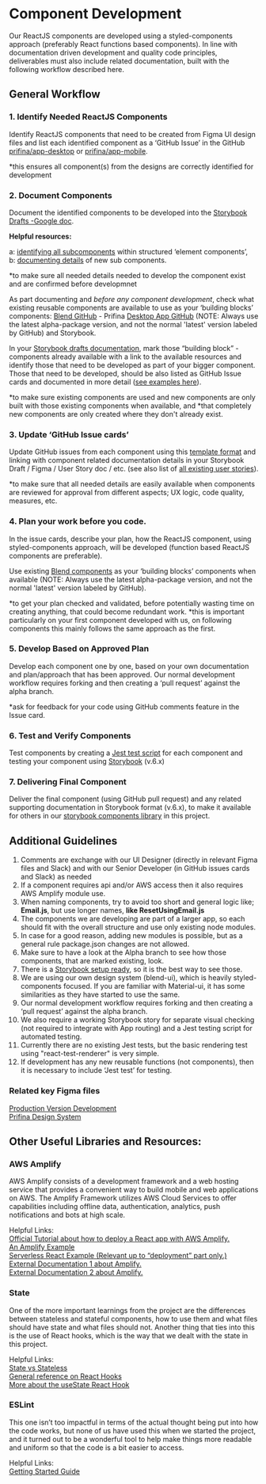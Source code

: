 # Component Development 

Our ReactJS components are developed using a styled-components approach (preferably React functions based components). In line with documentation driven development  and quality code principles, deliverables must also include related documentation, built with the following workflow described here.

## General Workflow

### 1. Identify Needed ReactJS Components

Identify ReactJS components that need to be created from Figma UI design files and list each identified component as a ‘GitHub Issue’ in the GitHub [prifina/app-desktop](https://github.com/prifina/app-desktop/issues) or [prifina/app-mobile](https://github.com/prifina/app-mobile/issues).

*this ensures all component(s) from the designs are correctly identified for development

### 2. Document Components 

Document the identified components to be developed into the [Storybook Drafts -Google doc](https://docs.google.com/document/d/1LYFpVsRkH5VCHaCqYnYTzr0swspxngJaQov4qQTbYOg/).

**Helpful resources:**

a: [identifying all subcomponents](https://docs.google.com/document/d/1tOnoPfJnDeApFf7o3Ft9JqnkJ5XQoZX_pREF4tDKHZ0) within structured ‘element components’,     
b: [documenting details](https://docs.google.com/document/d/1uzejSPLOeernm37qCjD2fZCVfdZhwb41g0dLuj4H7Pc/edit#heading=h.a1io7k8my0x) of new sub components. 
  
*to make sure all needed details needed to develop the component exist and are confirmed before developmnet

As part documenting and *before any component development*, check what existing reusable components are available to use as 
your ‘building blocks’ components: [Blend GitHub](https://github.com/prifina/blend-ui) - Prifina [Desktop App GitHub](https://github.com/prifina/app-desktop) 
(NOTE: Always use the latest alpha-package version, and not the normal 'latest' version labeled by GitHub) and Storybook.

In your [Storybook drafts documentation](https://docs.google.com/document/d/1LYFpVsRkH5VCHaCqYnYTzr0swspxngJaQov4qQTbYOg/edit), mark 
those “building block” -components already available with a link to the available resources and identify those that need to be 
developed as part of your bigger component. Those that need to be developed, should be also listed as GitHub Issue cards and 
documented in more detail ([see examples here](https://docs.google.com/document/d/1uzejSPLOeernm37qCjD2fZCVfdZhwb41g0dLuj4H7Pc/edit#heading=h.a1io7k8my0x)). 
  
*to make sure existing components are used and new components are only built with those existing components when available, and 
*that completely new components are only created where they don't already exist.

### 3. Update ‘GitHub Issue cards’ 

Update GitHub issues from each component using this [template format](https://github.com/prifina/app-desktop/issues/4) and linking 
with component related documentation details in your Storybook Draft / Figma / User Story doc / etc. 
(see also list of [all existing user stories](https://docs.google.com/spreadsheets/d/1E8XyNz5RXIZL3xlbmVwIy8VpQuJbd1tWXlLxQbFom2s/edit#gid=822828220)). 
  
*to make sure that all needed details are easily available when components are reviewed for approval from different aspects; UX logic, code quality, measures, etc.

### 4. Plan your work before you code. 

In the issue cards, describe your plan, how the ReactJS component, using styled-components approach, will be developed (function based ReactJS components are preferable). 

Use existing [Blend components](https://github.com/prifina/blend-ui) as your ‘building blocks’ components when available (NOTE: Always use the latest alpha-package version, and not the normal 'latest' version labeled by GitHub).
  
*to get your plan checked and validated, before potentially wasting time on creating anything, that could become redundant work. 
*this is important particularly on your first component developed with us, on following components this mainly follows the same approach as the first.

### 5. Develop Based on Approved Plan 

Develop each component one by one, based on your own documentation and plan/approach that has been approved. Our normal development workflow requires forking and then creating a ‘pull request’ against the alpha branch. 
  
*ask for feedback for your code using GitHub comments feature in the Issue card.

### 6. Test and Verify Components 

Test components by creating a [Jest test script](https://jestjs.io/) for each component and testing your component using [Storybook](https://storybook.js.org/) (v.6.x)

### 7. Delivering Final Component

Deliver the final component (using GitHub pull request) and any related supporting documentation in Storybook format (v.6.x), to make it available for others in our [storybook components library](http://alpha.app-storybook.prifina.com/) in this project.

## Additional Guidelines

1. Comments are exchange with our UI Designer (directly in relevant Figma files and Slack) and with our Senior 
Developer (in GitHub issues cards and Slack) as needed
2. If a component requires api and/or AWS access then it also requires AWS Amplify module use.
3. When naming components, try to avoid too short and general logic like; **Email.js**, but use longer names, **like ResetUsingEmail.js**
4. The components we are developing are part of a larger app, so each should fit with the overall structure and use only existing node modules. 
4. In case for a good reason, adding new modules is possible, but as a general rule package.json changes are not allowed.
5. Make sure to have a look at the Alpha branch to see how those components, that are marked existing, look.
6. There is a [Storybook setup ready](http://alpha.app-storybook.prifina.com/), so it is the best way to see those.
7. We are using our own design system (blend-ui), which is heavily styled-components focused. If you are familiar with Material-ui, it has some 
similarities as they have started to use the same.
8. Our normal development workflow requires forking and then creating a ‘pull request’ against the alpha branch. 
9. We also require a working Storybook story for separate visual checking (not required to integrate with App routing) and a Jest testing script for automated testing. 
10. Currently there are no existing Jest tests, but the basic rendering test using "react-test-renderer" is very simple.
11. If development has any new reusable functions (not components), then it is necessary to include ‘Jest test’ for testing.

### Related key Figma files
[Production Version Development](https://www.figma.com/file/fS9gcgUb0KShgtZ3XIYQqY/Production-Version-Software-Development?node-id=869%3A0)<br>
[Prifina Design System](https://www.figma.com/file/5cw0xlj4KOFFanIn564pds/Prifina-Design-System?node-id=45%3A0)

## Other Useful Libraries and Resources:

### AWS Amplify
AWS Amplify consists of a development framework and a web hosting service that provides a convenient way to build mobile and web applications on AWS. 
The Amplify Framework utilizes AWS Cloud Services to offer capabilities including offline data, authentication, analytics, push notifications and bots at high scale.

Helpful Links:<br>
[Official Tutorial about how to deploy a React app with AWS Amplify.](https://aws.amazon.com/cn/getting-started/hands-on/build-react-app-amplify-graphql/)<br>
[An Amplify Example](https://amplify-workshop.go-aws.com/)<br>
[Serverless React Example (Relevant up to “deployment” part only.)](https://serverless-stack.com/#table-of-contents)<br>
[External Documentation 1 about Amplify.](https://docs.amplify.aws/lib/auth/getting-started/q/platform/js#option-1-use-pre-built-ui-components)<br>
[External Documentation 2 about Amplify.](https://docs.amplify.aws/lib/graphqlapi/getting-started/q/platform/js)

### State
One of the more important learnings from the project are the differences between stateless and stateful components, how 
to use them and what files should have state and what files should not. Another thing that ties into this is the use of 
React hooks, which is the way that we dealt with the state in this project.

Helpful Links:<br>
[State vs Stateless](https://programmingwithmosh.com/javascript/stateful-stateless-components-react/)<br>
[General reference on React Hooks](https://reactjs.org/docs/hooks-reference.html)<br>
[More about the useState React Hook](https://reactjs.org/docs/hooks-state.html)

### ESLint
This one isn’t too impactful in terms of the actual thought being put into how the code works, but none of us have used this when we 
started the project, and it turned out to be a wonderful tool to help make things more readable and uniform so that the code is a bit easier to access.<br>

Helpful Links:<br>
[Getting Started Guide](https://eslint.org/docs/user-guide/getting-started)
